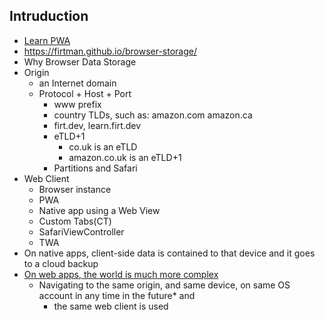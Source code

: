 ## Intruduction
  - [Learn PWA](https://web.dev/learn/pwa/)
  - https://firtman.github.io/browser-storage/
  - Why Browser Data Storage
  - Origin
    - an Internet domain
    - Protocol + Host + Port
      - www prefix
      - country TLDs, such as: amazon.com amazon.ca
      - firt.dev, learn.firt.dev
      - eTLD+1
        - co.uk is an eTLD
        - amazon.co.uk is an eTLD+1
      - Partitions and Safari
  - Web Client
    - Browser instance
    - PWA
    - Native app using a Web View
    - Custom Tabs(CT)
    - SafariViewController
    - TWA
  - On native apps, client-side data is contained to that device and it goes to a cloud backup
  - [On web apps, the world is much more complex](https://youtu.be/nkt5Vz7yIw8?feature=shared)
    - Navigating to the same origin, and same device, on same OS account in any time in the future* and
      - the same web client is used
